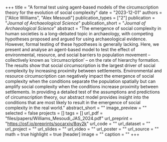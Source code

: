 +++
title = "A formal test using agent-based models of the circumscription theory for the evolution of social complexity"
date = "2023-12-01"
authors = ["Alice Williams", "Alex Mesoudi"]
publication_types = ["2"]
publication = "_Journal of Archaeological Science_"
publication_short = "_Journal of Archaeological Science_"
abstract = "The emergence of social complexity in human societies is a long-debated topic in archaeology, with competing hypotheses proposed and argued for using archaeological evidence. However, formal testing of these hypotheses is generally lacking. Here, we present and analyse an agent-based model to test the effect of environmental, resource, and social barriers to population movement – collectively known as ‘circumscription’ – on the rate of hierarchy formation. The results show that social circumscription is the largest driver of social complexity by increasing proximity between settlements. Environmental and resource circumscription can negatively impact the emergence of social complexity when the conditions separate the population spatially but can amplify social complexity when the conditions increase proximity between settlements. In providing a detailed test of the assumptions and predictions of circumscription theory, our abstract model provides insight into the conditions that are most likely to result in the emergence of social complexity in the real world."
abstract_short = ""
image_preview = ""
selected = false
projects = []
tags = []
url_pdf = "files/papers/Williams_Mesoudi_JAS_2024.pdf"
url_preprint = "https://osf.io/preprints/socarxiv/8qy2k"
url_code = ""
url_dataset = ""
url_project = ""
url_slides = ""
url_video = ""
url_poster = ""
url_source = ""
math = true
highlight = true
[header]
image = ""
caption = ""
+++
